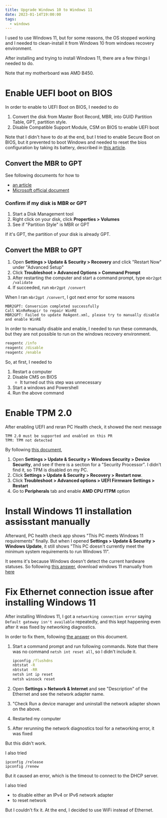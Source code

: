 ```yaml
---
title: Upgrade Windows 10 to Windows 11
date: 2023-01-14T19:00:00
tags:
  - windows
---
```


I used to use Windows 11, but for some reasons, the OS stopped working and I needed to clean-install it from Windows 10 from windows recovery environment.

After installing and trying to install Windows 11, there are a few things I needed to do.

Note that my motherboard was AMD B450.


# Enable UEFI boot on BIOS

In order to enable to UEFI Boot on BIOS, I needed to do

1. Convert the disk from Master Boot Record, MBR, into GUID Partition Table, GPT, partition style.
1. Disable Compatible Support Module, CSM on BIOS to enable UEFI boot

Note that I didn't have to do at the end, but I tried to enable Secure Boot on BIOS, but it prevented to boot Windows and needed to reset the bios configuration by taking its battery, described in [this article](https://appuals.com/windows-11-does-not-start-after-enabling-secure-boot/).

## Convert the MBR to GPT

See following documents for how to
* [an article](https://www.windowscentral.com/how-convert-mbr-disk-gpt-move-bios-uefi-windows-10)
* [Microsoft official document](https://learn.microsoft.com/en-us/windows-server/storage/disk-management/change-an-mbr-disk-into-a-gpt-disk)

### Confirm if my disk is MBR or GPT

1. Start a Disk Management tool
1. Right click on your disk, click **Properties > Volumes**
1. See if "Partition Style" is MBR or GPT

If it's GPT, the partition of your disk is already GPT.

##  Convert the MBR to GPT

1. Open **Settings > Update & Security > Recovery** and click "Restart Now" under "Advanced Setup"
1. Click **Troubleshoot > Advanced Options > Command Prompt**
1. After restarting the computer and start a command prompt, type `mbr2gpt /validate`
1. If succeeded, run `mbr2gpt /convert`

When I ran `mbr2gpt /convert`, I got next error for some reasons
```
MBR2GPT: Conversion completed successfully
Call WinReReapir to repair WinRE
MBR2GPT: Failed to update ReAgent.xml, please try to manually disable and enable WinRE
```

In order to manually disable and enable, I needed to run these commands, but they are not possible to run on the windows recovery environment.

```bat
reagentc /info
reagentc /disable
reagentc /enable
```

So, at first, I needed to
1. Restart a computer
1. Disable CMS on BIOS
    - It turned out this step was unnecessary
1. Start a windows and Powershell
1. Run the above command


# Enable TPM 2.0

After enabling UEFI and reran PC Health check, it showed the next message

```
TPM 2.0 must be supported and enabled on this PR
TPM: TPM not detected
```

By following [this document](https://support.microsoft.com/en-us/windows/enable-tpm-2-0-on-your-pc-1fd5a332-360d-4f46-a1e7-ae6b0c90645c),

1. Open **Settings > Update & Security > Windows Security > Device Security**, and see if there is a section for a "Security Processor". I didn't find it, so TPM is disabled on my PC.
1. Click **Settings > Update & Security > Recovery > Restart now**.
1. Click **Troubleshoot > Advanced options > UEFI Firmware Settings > Restart**
1. Go to **Peripherals** tab and enable **AMD CPU fTPM** option

# Install Windows 11 installation assisstant manually

Afterward, PC health check app shows "This PC meets Windows 11 requirements" finally.
But when I opened **Settings > Update & Security > Windows Update**, it still shows "This PC doesn't currently meet the minimum system requirements to run Windows 11".

It seems it's because Windows doesn't detect the current hardware statuses.
So following [this answer](https://answers.microsoft.com/en-us/windows/forum/all/clear-false-this-pc-doesnt-currently-meet-the/edf9e698-1549-4d57-b955-41d63976e04d), download windows 11 manually from [here](https://www.microsoft.com/en-us/software-download/windows11)

# Fix Ethernet connection issue after installing Windows 11

After installing Windows 11, I got a `networking connection error` saying `Default gateway isn't available` repeatedly, and this kept happening even after it was fixed by networking diagnostics.

In order to fix them, following [the answer](https://answers.microsoft.com/en-us/windows/forum/all/default-gateway-repeatedly-isnt-available/d7bdf938-fbf6-460d-918c-00b4ebd5da23) on this document.

1. Start a command prompt and run following commands. Note that there was no command `netsh int reset all`, so I didn't include it.

    ```bat
    ipconfig /flushdns
    nbtstat -R
    nbtstat -RR
    netsh int ip reset
    netsh winsock reset
    ```

1. Open **Settings > Network & Internet** and see "Description" of the Ethernet and see the network adapter name.
1. "Check Run a device manager and uninstall the network adapter shown on the above.
1. Restarted my computer
1. After rerunning the network diagnostics tool for a networking error, it was fixed

But this didn't work.

I also tried

```
ipconfig /release
ipconfig /renew
```

But it caused an error, which is the timeout to connect to the DHCP server.

I also tried
* to disable either an IPv4 or IPv6 network adapter
* to reset network

But I couldn't fix it.
At the end, I decided to use WiFi instead of Ethernet.
